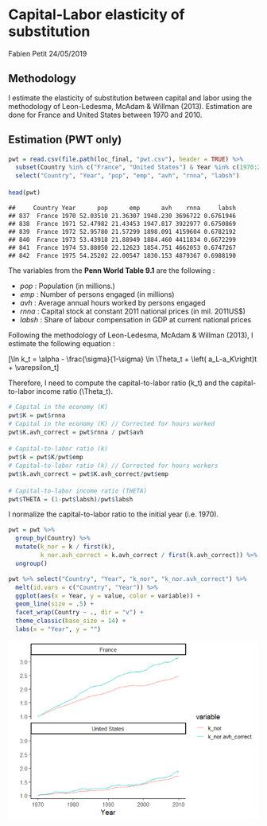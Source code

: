 Capital-Labor elasticity of substitution
================
Fabien Petit
24/05/2019

## Methodology

I estimate the elasticity of substitution between capital and labor
using the methodology of Leon-Ledesma, McAdam & Willman (2013).
Estimation are done for France and United States between 1970 and 2010.

## Estimation (PWT only)

``` r
pwt = read.csv(file.path(loc_final, "pwt.csv"), header = TRUE) %>% 
  subset(Country %in% c("France", "United States") & Year %in% c(1970:2010) & i_labsh2 == 1) %>% 
  select("Country", "Year", "pop", "emp", "avh", "rnna", "labsh")

head(pwt)
```

    ##     Country Year      pop      emp      avh    rnna     labsh
    ## 837  France 1970 52.03510 21.36307 1948.230 3696722 0.6761946
    ## 838  France 1971 52.47982 21.43453 1947.817 3922977 0.6750869
    ## 839  France 1972 52.95780 21.57299 1898.091 4159604 0.6782192
    ## 840  France 1973 53.43918 21.88949 1884.460 4411834 0.6672299
    ## 841  France 1974 53.88050 22.12623 1854.751 4662053 0.6747267
    ## 842  France 1975 54.25202 22.00547 1830.153 4879367 0.6988190

The variables from the **Penn World Table 9.1** are the following :

  - *pop* : Population (in millions.)
  - *emp* : Number of persons engaged (in millions)
  - *avh* : Average annual hours worked by persons engaged
  - *rnna* : Capital stock at constant 2011 national prices (in mil.
    2011US$)
  - *labsh* : Share of labour compensation in GDP at current national
    prices

Following the methodology of Leon-Ledesma, McAdam & Willman (2013), I
estimate the following equation
:

\[\ln k_t = \alpha - \frac{\sigma}{1-\sigma} \ln \Theta_t + \left( a_L-a_K\right)t + \varepsilon_t\]

Therefore, I need to compute the capital-to-labor ratio \(k_t\) and the
capital-to-labor income ratio \(\Theta_t\).

``` r
# Capital in the economy (K)
pwt$K = pwt$rnna
# Capital in the economy (K) // Corrected for hours worked
pwt$K.avh_correct = pwt$rnna / pwt$avh

# Capital-to-labor ratio (k)
pwt$k = pwt$K/pwt$emp
# Capital-to-labor ratio (k) // Corrected for hours workers
pwt$k.avh_correct = pwt$K.avh_correct/pwt$emp

# Capital-to-labor income ratio (THETA)
pwt$THETA = (1-pwt$labsh)/pwt$labsh
```

I normalize the capital-to-labor ratio to the initial year (i.e. 1970).

``` r
pwt = pwt %>% 
  group_by(Country) %>% 
  mutate(k_nor = k / first(k),
         k_nor.avh_correct = k.avh_correct / first(k.avh_correct)) %>% 
  ungroup()
```

``` r
pwt %>% select("Country", "Year", "k_nor", "k_nor.avh_correct") %>% 
  melt(id.vars = c("Country", "Year")) %>% 
  ggplot(aes(x = Year, y = value, color = variable)) +
  geom_line(size = .5) +
  facet_wrap(Country ~ ., dir = "v") +
  theme_classic(base_size = 14) +
  labs(x = "Year", y = "")
```

![](sigma_files/figure-gfm/Plot%20k-1.png)<!-- -->

